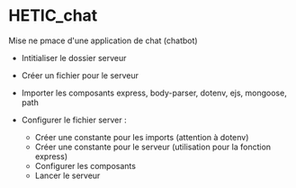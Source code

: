 # HETIC_chat

Mise ne pmace d'une application de chat (chatbot)

- Intitialiser le dossier serveur
- Créer un fichier pour le serveur
- Importer les composants express, body-parser, dotenv, ejs, mongoose, path
- Configurer le fichier server : 

    - Créer une constante pour les imports (attention à dotenv)
    - Créer une constante pour le serveur (utilisation pour la fonction express)
    - Configurer les composants
    - Lancer le serveur
